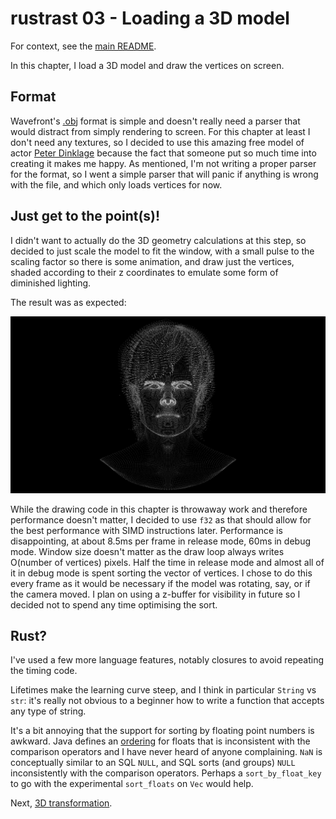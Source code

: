 rustrast 03 - Loading a 3D model
================================

For context, see the [main README](../).

In this chapter, I load a 3D model and draw the vertices on screen.

Format
------

Wavefront's [.obj](https://en.wikipedia.org/wiki/Wavefront_.obj_file) format is simple and doesn't really need a parser
that would distract from simply rendering to screen. For this chapter at least I don't need any textures, so I decided
to use this amazing free model of actor
[Peter Dinklage](https://www.turbosquid.com/3d-models/3d-peter-dinklage-likeness-portrait-2092437) because the fact
that someone put so much time into creating it makes me happy. As mentioned, I'm not writing a proper parser for the
format, so I went a simple parser that will panic if anything is wrong with the file, and which only loads vertices for
now.

Just get to the point(s)!
-------------------------

I didn't want to actually do the 3D geometry calculations at this step, so decided to just scale the model to fit the
window, with a small pulse to the scaling factor so there is some animation, and draw just the vertices, shaded
according to their z coordinates to emulate some form of diminished lighting.

The result was as expected:

![The vertices](./screenshot.png)

While the drawing code in this chapter is throwaway work and therefore performance doesn't matter, I decided to use
`f32` as that should allow for the best performance with SIMD instructions later. Performance is disappointing, at
about 8.5ms per frame in release mode, 60ms in debug mode. Window size doesn't matter as the draw loop always writes
O(number of vertices) pixels. Half the time in release mode and almost all of it in debug mode is spent sorting the
vector of vertices. I chose to do this every frame as it would be necessary if the model was rotating, say, or if the
camera moved. I plan on using a z-buffer for visibility in future so I decided not to spend any time optimising the
sort.

Rust?
-----

I've used a few more language features, notably closures to avoid repeating the timing code.

Lifetimes make the learning curve steep, and I think in particular `String` vs `str`: it's really not obvious to a
beginner how to write a function that accepts any type of string.

It's a bit annoying that the support for sorting by floating point numbers is awkward. Java defines an
[ordering](https://docs.oracle.com/en/java/javase/17/docs/api/java.base/java/lang/Float.html#compareTo(java.lang.Float))
for floats that is inconsistent with the comparison operators and I have never heard of anyone complaining. `NaN` is
conceptually similar to an SQL `NULL`, and SQL sorts (and groups) `NULL` inconsistently with the comparison operators.
Perhaps a `sort_by_float_key` to go with the experimental `sort_floats` on `Vec` would help.

Next, [3D transformation](../rustrast-04/).
